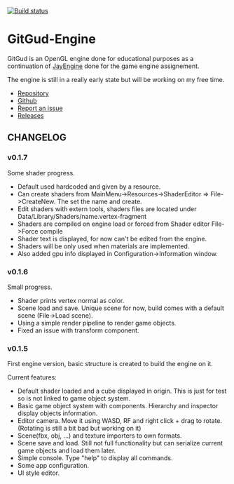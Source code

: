 [![Build status](https://ci.appveyor.com/api/projects/status/83to2wdrv5p7kmt8?svg=true)](https://ci.appveyor.com/project/Josef212/gitgud-engine)

<h1>GitGud-Engine</h1>

<p>GitGud is an OpenGL engine done for educational purposes as a continuation of <a href="https://github.com/Josef212/JayEngine">JayEngine</a> done for the game engine assignement.</p>
<p>The engine is still in a really early state but will be working on my free time.</p>

<ul>
	<li><a href="https://github.com/Josef212/GitGud-Engine">Repository</a></li>
	<li><a href="https://github.com/Josef212">Github</a></li>
	<li><a href="https://github.com/Josef212/GitGud-Engine/issues">Report an issue</a></li>
	<li><a href="https://github.com/Josef212/GitGud-Engine/releases">Releases</a></li>
</ul>

<h2>CHANGELOG</h2>

<h3>v0.1.7</h3>
<p>Some shader progress.</p>
<ul>
	<li>Default used hardcoded and given by a resource.</li>
	<li>Can create shaders from MainMenu->Resources->ShaderEditor => File->CreateNew. The set the name and create.</li>
	<li>Edit shaders with extern tools, shaders files are located under Data/Library/Shaders/name.vertex-fragment</li>
	<li>Shaders are compiled on engine load or forced from Shader editor File->Force compile</li>
	<li>Shader text is displayed, for now can't be edited from the engine.</li>
	<li>Shaders will be only used when materials are implemented.</li>
	<li>Also added gpu info displayed in Configuration->Information window.</li> 
</ul>

<h3>v0.1.6</h3>
<p>Small progress.</p>
<ul>
	<li>Shader prints vertex normal as color.</li>
	<li>Scene load and save. Unique scene for now, build comes with a default scene (File->Load scene).</li>
	<li>Using a simple render pipeline to render game objects.</li>
	<li>Fixed an issue with transform component.</li>
</ul>

<h3>v0.1.5</h3>
<p>First engine version, basic structure is created to build the engine on it.</p>
<p>Current features:</p>
<ul>
<li>Default shader loaded and a cube displayed in origin. This is just for test so is not linked to game object system.</li>
<li>Basic game object system with components. Hierarchy and inspector display objects information.</li>
<li>Editor camera. Move it using WASD, RF and right click + drag to rotate.(Rotating is still a bit bad but working on it)</li>
<li>Scene(fbx, obj, ...) and texture importers to own formats.</li>
<li>Scene save and load. Still not full functionality but can serialize current game objects and load them later.</li>
<li>Simple console. Type "help" to display all commands.</li>
<li>Some app configuration.</li>
<li>UI style editor.</li>
</ul>

